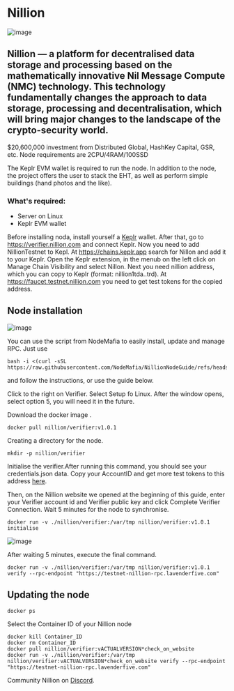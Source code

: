 # Nillion

![image](https://github.com/user-attachments/assets/33731284-da4a-4068-b6fd-31c27671c810)
  ## Nillion — a platform for decentralised data storage and processing based on the mathematically innovative Nil Message Compute (NMC) technology. This technology fundamentally changes the approach to data storage, processing and decentralisation, which will bring major changes to the landscape of the crypto-security world.
$20,600,000 investment from Distributed Global, HashKey Capital, GSR, etc. Node requirements are 2CPU/4RAM/100SSD


The Keplr EVM wallet is required to run the node. In addition to the node, the project offers the user to stack the EHT, as well as perform simple buildings (hand photos and the like).

### What's required:
- Server on Linux
- Keplr EVM wallet

Before installing noda, install yourself a [Keplr](https://www.keplr.app/) wallet. 
After that, go to https://verifier.nillion.com and connect Keplr.
Now you need to add NillionTestnet to Kepl. At https://chains.keplr.app search for Nillon and add it to your Keplr. Open the Keplr extension, in the menub on the left click on Manage Chain Visibility and select Nillon.
Next you need nillion address, which you can copy to Keplr (format: nillion1tda..trd). At https://faucet.testnet.nillion.com you need to get test tokens for the copied address. 


## Node installation

![image](https://github.com/user-attachments/assets/224b9516-1a1d-44e0-990a-23a32e693688)

You can use the script from NodeMafia to easily install, update and manage RPC. Just use 
```
bash -i <(curl -sSL https://raw.githubusercontent.com/NodeMafia/NillionNodeGuide/refs/heads/main/NillionSetup.sh)

```
and follow the instructions, or use the guide below.



Click to the right on Verifier. Select Setup fo Linux. After the window opens, select option 5, you will need it in the future.

Download the docker image .

```
docker pull nillion/verifier:v1.0.1
```

Creating a directory for the node.

```
mkdir -p nillion/verifier
```

Initialise the verifier.After running this command, you should see your credentials.json data. Copy your AccountID and get more test tokens to this address [here](https://faucet.testnet.nillion.com).

Then, on the Nillion website we opened at the beginning of this guide, enter your Verifier account id and Verifier public key and click Complete Verifier Connection. Wait 5 minutes for the node to synchronise.
```
docker run -v ./nillion/verifier:/var/tmp nillion/verifier:v1.0.1 initialise
```
![image](https://github.com/user-attachments/assets/d56e7f28-1ae6-4ab7-a001-833f61c81e9d)

After waiting 5 minutes, execute the final command.

```
docker run -v ./nillion/verifier:/var/tmp nillion/verifier:v1.0.1 verify --rpc-endpoint "https://testnet-nillion-rpc.lavenderfive.com"
```
## Updating the node
```
docker ps 
```
Select the Container ID of your Nillion node 
```
docker kill Container_ID
docker rm Container_ID
docker pull nillion/verifier:vACTUALVERSION*check_on_website
docker run -v ./nillion/verifier:/var/tmp nillion/verifier:vACTUALVERSION*check_on_website verify --rpc-endpoint "https://testnet-nillion-rpc.lavenderfive.com"
```
Community Nillion on [Discord](https://discord.gg/nillionnetwork).
